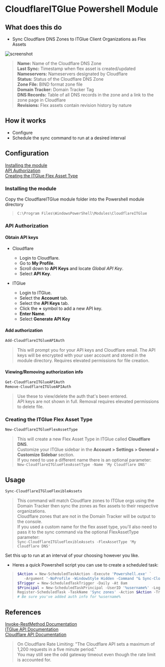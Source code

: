 # CloudflareITGlue Powershell Module

## What does this do

- Sync Cloudflare DNS Zones to ITGlue Client Organizations as Flex Assets

![screenshot](https://user-images.githubusercontent.com/43423017/48520486-a7b6a900-e825-11e8-926b-caad0cff04bd.png)

>**Name:** Name of the Cloudflare DNS Zone  
>**Last Sync:** Timestamp when flex asset is created/updated  
>**Nameservers:** Nameservers designated by Cloudflare  
>**Status:** Status of the Cloudflare DNS Zone  
>**Zone File:** BIND format zone file  
>**Domain Tracker:** Domain Tracker Tag  
>**DNS Records:** Table of all DNS records in the zone and a link to the zone page in Cloudflare  
>**Revisions:** Flex assets contain revision history by nature  

## How it works

- Configure
- Schedule the sync command to run at a desired interval

## Configuration

[Installing the module](#installing-the-module)  
[API Authorization](#api-authorization)  
[Creating the ITGlue Flex Asset Type](#creating-the-itglue-flex-asset-type)  

### Installing the module

Copy the CloudflareITGlue module folder into the Powershell module directory  
>`C:\Program Files\WindowsPowerShell\Modules\CloudflareITGlue`

### API Authorization

#### Obtain API keys

- Cloudflare
  - Login to Cloudflare.
  - Go to **My Profile**.
  - Scroll down to **API Keys** and locate _Global API Key_.
  - Select **API Key**.

- ITGlue
  - Login to ITGlue.
  - Select the **Account** tab.
  - Select the **API Keys** tab.
  - Click the **+** symbol to add a new API key.
  - **Enter Name**.
  - Select **Generate API Key**

#### Add authorization

```powershell
Add-CloudflareITGlueAPIAuth
```

>This will prompt you for your API keys and Cloudflare email. The API keys will be encrypted with your user account and stored in the module directory. Requires elevated permissions for file creation.  

#### Viewing/Removing authorization info

```powershell
Get-CloudflareITGlueAPIAuth
Remove-CloudflareITGlueAPIAuth
```

>Use these to view/delete the auth that's been entered.  
>API keys are not shown in full. Removal requires elevated permissions to delete file.  

### Creating the ITGlue Flex Asset Type

```powershell
New-CloudflareITGlueFlexAssetType
```

>This will create a new Flex Asset Type in ITGlue called **Cloudflare DNS**.  
>Customize your ITGlue sidebar in the **Account > Settings > General > Customize Sidebar** section.  
>If you need to use a different name there is an optional parameter:  
>`New-CloudflareITGlueFlexAssetType -Name 'My Cloudflare DNS'`  

## Usage

```powershell
Sync-CloudflareITGlueFlexibleAssets
```

>This command will match Cloudflare zones to ITGlue orgs using the Domain Tracker then sync the zones as flex assets to their respective organizations.  
>Cloudflare zones that are not in the Domain Tracker will be output to the console.  
>If you used a custom name for the flex asset type, you'll also need to pass it to the sync command via the optional FlexAssetType parameter:  
>`Sync-CloudflareITGlueFlexibleAssets -FlexAssetType 'My Cloudflare DNS'`  

Set this up to run at an interval of your choosing however you like.  

- Heres a quick Powershell script you can use to create a scheduled task:  

>```powershell
>$Action = New-ScheduledTaskAction -Execute 'Powershell.exe' `
>    -Argument '-NoProfile -WindowStyle Hidden -Command "& Sync-CloudflareITGlueFlexibleAssets"'
>$Trigger = New-ScheduledTaskTrigger -Daily -At 8am
>$Principal = New-ScheduledTaskPrincipal -UserID '%username%' -LogonType S4U
>Register-ScheduledTask -TaskName 'Sync zones' -Action $Action -Trigger $Trigger -Principal $Principal
># Be sure you've added auth info for %username%
>```

## References

[Invoke-RestMethod Documentation](https://docs.microsoft.com/en-us/powershell/module/microsoft.powershell.utility/invoke-restmethod/)  
[ITGlue API Documentation](https://api.itglue.com/developer/)  
[Cloudflare API Documentation](https://api.cloudflare.com/)  
>On Cloudflare Rate Limiting: "The Cloudflare API sets a maximum of 1,200 requests in a five minute period."  
>You may still see the odd gateway timeout even though the rate limit is accounted for.  
